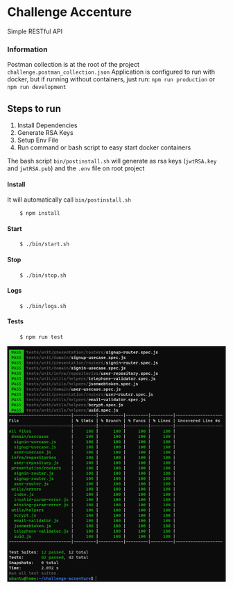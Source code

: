 # Challenge Accenture
Simple RESTful API

### Information
Postman collection is at the root of the project `challenge.postman_collection.json`
Application is configured to run with docker, but if running without containers,
just run: `npm run production` or `npm run development`

## Steps to run
1. Install Dependencies
2. Generate RSA Keys
3. Setup Env File
4. Run command or bash script to easy start docker containers

The bash script `bin/postinstall.sh` will generate as rsa keys (`jwtRSA.key` and `jwtRSA.pub`) and the `.env` file on root project

#### Install

It will automatically call `bin/postinstall.sh`
```bash=
    $ npm install
```

#### Start
```bash=
    $ ./bin/start.sh
```

#### Stop
```bash=
    $ ./bin/stop.sh
```

#### Logs
```bash=
    $ ./bin/logs.sh
```

#### Tests
```bash=
    $ npm run test
```
![](./tests.png)
